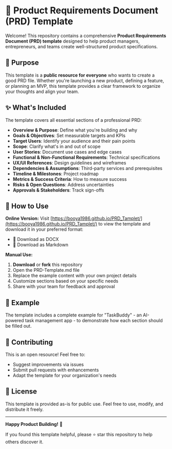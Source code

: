 # 📄 Product Requirements Document (PRD) Template

Welcome! This repository contains a comprehensive **Product Requirements Document (PRD) template** designed to help product managers, entrepreneurs, and teams create well-structured product specifications.

## 🎯 Purpose

This template is a **public resource for everyone** who wants to create a good PRD file. Whether you're launching a new product, defining a feature, or planning an MVP, this template provides a clear framework to organize your thoughts and align your team.

## ✨ What's Included

The template covers all essential sections of a professional PRD:

- **Overview & Purpose**: Define what you're building and why
- **Goals & Objectives**: Set measurable targets and KPIs
- **Target Users**: Identify your audience and their pain points
- **Scope**: Clarify what's in and out of scope
- **User Stories**: Document use cases and edge cases
- **Functional & Non-Functional Requirements**: Technical specifications
- **UX/UI References**: Design guidelines and wireframes
- **Dependencies & Assumptions**: Third-party services and prerequisites
- **Timeline & Milestones**: Project roadmap
- **Metrics & Success Criteria**: How to measure success
- **Risks & Open Questions**: Address uncertainties
- **Approvals & Stakeholders**: Track sign-offs

## 🚀 How to Use

**Online Version:**
Visit [https://booya1986.github.io/PRD_Tamplet/](https://booya1986.github.io/PRD_Tamplet/) to view the template and download it in your preferred format:
- 📄 Download as DOCX
- 📝 Download as Markdown

**Manual Use:**
1. **Download** or **fork** this repository
2. Open the PRD-Template.md file
3. Replace the example content with your own project details
4. Customize sections based on your specific needs
5. Share with your team for feedback and approval

## 📝 Example

The template includes a complete example for "TaskBuddy" - an AI-powered task management app - to demonstrate how each section should be filled out.

## 🤝 Contributing

This is an open resource! Feel free to:
- Suggest improvements via issues
- Submit pull requests with enhancements
- Adapt the template for your organization's needs

## 📜 License

This template is provided as-is for public use. Feel free to use, modify, and distribute it freely.

---

**Happy Product Building!** 🎉

If you found this template helpful, please ⭐ star this repository to help others discover it.
